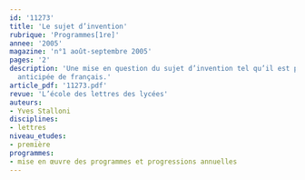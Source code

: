```yaml
---
id: '11273'
title: 'Le sujet d’invention'
rubrique: 'Programmes[1re]'
annee: '2005'
magazine: 'n°1 août-septembre 2005'
pages: '2'
description: 'Une mise en question du sujet d’invention tel qu’il est proposé à l’épreuve
  anticipée de français.'
article_pdf: '11273.pdf'
revue: 'L’école des lettres des lycées'
auteurs:
- Yves Stalloni
disciplines:
- lettres
niveau_etudes:
- première
programmes:
- mise en œuvre des programmes et progressions annuelles
---
```

